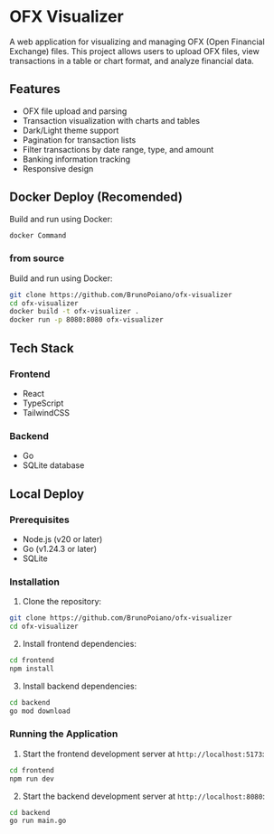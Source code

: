 # OFX Visualizer

A web application for visualizing and managing OFX (Open Financial Exchange) files. This project allows users to upload OFX files, view transactions in a table or chart format, and analyze financial data.

## Features

- OFX file upload and parsing
- Transaction visualization with charts and tables
- Dark/Light theme support
- Pagination for transaction lists
- Filter transactions by date range, type, and amount
- Banking information tracking
- Responsive design

## Docker Deploy (Recomended)

Build and run using Docker:

```sh
docker Command
```

### from source

Build and run using Docker:

```sh
git clone https://github.com/BrunoPoiano/ofx-visualizer
cd ofx-visualizer
docker build -t ofx-visualizer .
docker run -p 8080:8080 ofx-visualizer
```

## Tech Stack

### Frontend
- React
- TypeScript
- TailwindCSS

### Backend
- Go
- SQLite database

## Local Deploy

### Prerequisites
- Node.js (v20 or later)
- Go (v1.24.3 or later)
- SQLite

### Installation

1. Clone the repository:
```sh
git clone https://github.com/BrunoPoiano/ofx-visualizer
cd ofx-visualizer
```

2. Install frontend dependencies:
```sh
cd frontend
npm install
```

3. Install backend dependencies:
```sh
cd backend
go mod download
```

### Running the Application

1. Start the frontend development server at `http://localhost:5173`:
```sh
cd frontend
npm run dev
```

2. Start the backend development server at `http://localhost:8080`:
```sh
cd backend
go run main.go
```
